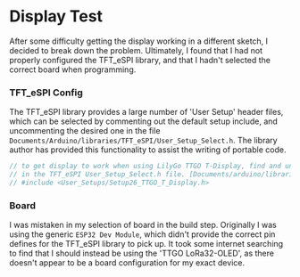 # Display Test
After some difficulty getting the display working in a different sketch, I decided to break down the problem.  Ultimately, I found that I had not properly configured the TFT_eSPI library, and that I hadn't selected the correct board when programming.

### TFT_eSPI Config
The TFT_eSPI library provides a large number of 'User Setup' header files, which can be selected by commenting out the default setup include, and uncommenting the desired one in the file `Documents/Arduino/libraries/TFT_eSPI/User_Setup_Select.h`.  The library author has provided this functionality to assist the writing of portable code.

```cpp
// to get display to work when using LilyGo TTGO T-Display, find and uncomment the following line
// in the TFT_eSPI User_Setup_Select.h file. [Documents/arduino/libraries/TFT_eSPI/]
// #include <User_Setups/Setup26_TTGO_T_Display.h>
```

### Board 
I was mistaken in my selection of board in the build step.  Originally I was using the generic `ESP32 Dev Module`, which didn't provide the correct pin defines for the TFT_eSPI library to pick up.  It took some internet searching to find that I should instead be using the 'TTGO LoRa32-OLED', as there doesn't appear to be a board configuration for my exact device.
